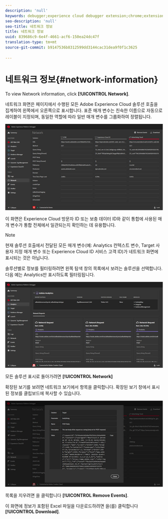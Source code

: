 ```yaml
---
description: 'null'
keywords: debugger;experience cloud debugger extension;chrome;extension;network;information
seo-description: 'null'
seo-title: 네트워크 정보
title: 네트워크 정보
uuid: 839686c9-6e4f-4661-acf6-150ea24dc47f
translation-type: tm+mt
source-git-commit: b9147536b8312599dd3144cac31dea9f0f1c3625

---
```



# 네트워크 정보{#network-information}

To view Network information, click **[!UICONTROL Network]**.

네트워크 화면은 페이지에서 수행된 모든 Adobe Experience Cloud 솔루션 호출을 집계하여 왼쪽에서 오른쪽으로 표시합니다. 표준 매개 변수는 친숙한 이름으로 자동으로 레이블이 지정되며, 동일한 역할에 따라 일반 매개 변수를 그룹화하여 정렬됩니다.

![](assets/network.jpg)

이 화면은 Experience Cloud 방문자 ID 또는 보충 데이터 ID와 같이 통합에 사용된 매개 변수가 통합 전체에서 일관되는지 확인하는 데 유용합니다.

>[!NOTE]
>
>현재 솔루션 호출에서 전달된 모든 매개 변수(예: Analytics 컨텍스트 변수, Target 사용자 지정 매개 변수 또는 Experience Cloud ID 서비스 고객 ID)가 네트워크 화면에 표시되는 것은 아닙니다.

솔루션별로 정보를 필터링하려면 왼쪽 탐색 창의 목록에서 보려는 솔루션을 선택합니다. 다음 예는 Analytics만 표시하도록 필터링됩니다.

![](assets/network-analytics.jpg)

모든 솔루션 표시로 돌아가려면 **[!UICONTROL Network]**

확장된 보기를 보려면 네트워크 보기에서 항목을 클릭합니다. 확장된 보기 창에서 표시된 정보를 클립보드에 복사할 수 있습니다.

![](assets/network-expand.jpg)

<!--Use the icon at the top of each column to copy the server call URL to your clipboard, where you can paste it into another document for reference or debugging purposes.

![](assets/copy.jpg)-->

목록을 지우려면 을 클릭합니다 **[!UICONTROL Remove Events]**.

이 화면에 정보가 포함된 Excel 파일을 다운로드하려면 을(를) 클릭합니다 **[!UICONTROL Download]**.